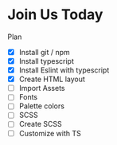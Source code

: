 # Join Us Today

Plan

- [x] Install git / npm
- [x] Install typescript
- [x] Install Eslint with typescript
- [x] Create HTML layout
- [ ] Import Assets
- [ ] Fonts
- [ ] Palette colors
- [ ] SCSS
- [ ] Create SCSS
- [ ] Customize with TS
